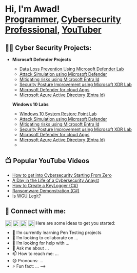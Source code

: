 <h1>Hi, I'm Awad! <br/><a href="https://github.com/joshmadakor1">Programmer</a>, <a href="https://www.linkedin.com/in/joshmadakor/">Cybersecurity Professional</a>, <a href="https://www.youtube.com/c/joshmadakor">YouTuber</a></h1>

<h2>👨‍💻 Cyber Security Projects:</h2>

- <b> Microsoft Defender Projects </b>
  - [Data Loss Prevention Using Microsoft Defender Lab](https://github.com/AwadShaikh/Microsoft-Defender-Labs)
  - [Attack Simulation using Microsoft Defender](https://github.com/AwadShaikh/Attack-Simulation-)
  - [Mitigating risks using Microsoft Entra Id](https://github.com/AwadShaikh/Microsoft-Entra-Id-Lab)
  - [Security Posture Improvement using Microsoft XDR Lab](https://github.com/AwadShaikh/Security-Posture-Improvement-Lab)
  - [Microsoft Defender for cloud Apps](https://github.com/AwadShaikh/Defender-for-cloud-lab) 
  - [Microsoft Azure Active Directory (Entra Id)](https://github.com/AwadShaikh/Defender-for-cloud-lab) 


  <b> Windows 10 Labs </b>
  - [Windows 10 System Restore Point Lab](https://github.com/AwadShaikh/Microsoft-10-System-restore-point-)
  - [Attack Simulation using Microsoft Defender](https://github.com/AwadShaikh/Attack-Simulation-)
  - [Mitigating risks using Microsoft Entra Id](https://github.com/AwadShaikh/Microsoft-Entra-Id-Lab)
  - [Security Posture Improvement using Microsoft XDR Lab](https://github.com/AwadShaikh/Security-Posture-Improvement-Lab)
  - [Microsoft Defender for cloud Apps](https://github.com/AwadShaikh/Defender-for-cloud-lab) 
  - [Microsoft Azure Active Directory (Entra Id)](https://github.com/AwadShaikh/Defender-for-cloud-lab) 
  -   
<h2>📺 Popular YouTube Videos</h2>

- [How to get into Cybersecurity Starting From Zero](https://www.youtube.com/watch?v=a83ASGn_V_s)
- [A Day in the Life of a Cybersecurity Anayst](https://www.youtube.com/watch?v=uHy3oM7NnoU)
- [How to Create a KeyLogger (C#)](https://www.youtube.com/watch?v=N-L9hklSlNk)
- [Ransomware Demonstration (C#)](https://www.youtube.com/watch?v=OfvdQeh79s0)
- [Is WGU Legit?](https://www.youtube.com/watch?v=E2MwRWxDBkA)

<h2> 🤳 Connect with me:</h2>

[<img align="left" alt="JoshMadakor | YouTube" width="22px" src="https://cdn.jsdelivr.net/npm/simple-icons@v3/icons/youtube.svg" />][youtube]
[<img align="left" alt="JoshMadakor | Twitter" width="22px" src="https://cdn.jsdelivr.net/npm/simple-icons@v3/icons/twitter.svg" />][twitter]
[<img align="left" alt="JoshMadakor | LinkedIn" width="22px" src="https://cdn.jsdelivr.net/npm/simple-icons@v3/icons/linkedin.svg" />][linkedin]
[<img align="left" alt="JoshMadakor | Instagram" width="22px" src="https://cdn.jsdelivr.net/npm/simple-icons@v3/icons/instagram.svg" />][instagram]

[twitter]: https://twitter.com/joshmadakor
[youtube]: https://www.youtube.com/c/joshmadakor
[instagram]: https://www.instagram.com/joshmadakor/
[linkedin]: https://linkedin.com/in/joshmadakor

Here are some ideas to get you started:
- 🌱 I’m currently learning Pen Testing projects
- 👯 I’m looking to collaborate on ...
- 🤔 I’m looking for help with ...
- 💬 Ask me about ...
- 📫 How to reach me: ...
- 😄 Pronouns: ...
- ⚡ Fun fact: ...
-->
